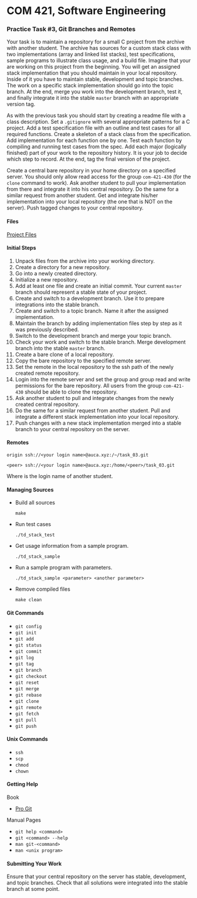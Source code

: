 # COM 421, Software Engineering
### Practice Task #3, Git Branches and Remotes

Your task is to maintain a repository for a small C project from the archive
with another student. The archive has sources for a custom stack class with two
implementations (array and linked list stacks), test specifications, sample
programs to illustrate class usage, and a build file. Imagine that your are
working on this project from the beginning. You will get an assigned stack
implementation that you should maintain in your local repository. Inside of it
you have to maintain stable, development and topic branches. The work on a
specific stack implementation should go into the topic branch. At the end, merge
you work into the development branch, test it, and finally integrate it into the
stable `master` branch with an appropriate version tag.

As with the previous task you should start by creating a readme file with a
class description. Set a `.gitignore` with several appropriate patterns for a C
project. Add a test specification file with an outline and test cases for all
required functions. Create a skeleton of a stack class from the specification.
Add implementation for each function one by one. Test each function by compiling
and running test cases from the spec. Add each major (logically finished) part
of your work to the repository history. It is your job to decide which step to
record. At the end, tag the final version of the project.

Create a central bare repository in your home directory on a specified server.
You should only allow read access for the group `com-421-430` (for the `clone`
command to work). Ask another student to pull your implementation from there and
integrate it into his central repository. Do the same for a similar request from
another student. Get and integrate his/her implementation into your local
repository (the one that is NOT on the server). Push tagged changes to your
central repository.

#### Files

[Project Files](https://drive.google.com/open?id=0B85z_dQxOMgLc2Q2RU5UR1RHT3c)

#### Initial Steps

1. Unpack files from the archive into your working directory.
2. Create a directory for a new repository.
3. Go into a newly created directory.
4. Initialize a new repository.
5. Add at least one file and create an initial commit. Your current `master`
   branch should represent a stable state of your project.
6. Create and switch to a development branch. Use it to prepare integrations
   into the stable branch.
7. Create and switch to a topic branch. Name it after the assigned
   implementation.
8. Maintain the branch by adding implementation files step by step as it was
   previously described.
9. Switch to the development branch and merge your topic branch.
10. Check your work and switch to the stable branch. Merge development branch
    into the stable `master` branch.
11. Create a bare clone of a local repository.
12. Copy the bare repository to the specified remote server.
13. Set the remote in the local repository to the ssh path of the newly created
    remote repository.
14. Login into the remote server and set the group and group read and write
    permissions for the bare repository. All users from the group `com-421-430`
    should be able to clone the repository.
15. Ask another student to pull and integrate changes from the newly created
    central repository.
16. Do the same for a similar request from another student. Pull and integrate
    a different stack implementation into your local repository.
17. Push changes with a new stack implementation merged into a stable branch to
    your central repository on the server.

#### Remotes

  `origin ssh://<your login name>@auca.xyz:/~/task_03.git`

  `<peer> ssh://<your login name>@auca.xyz:/home/<peer>/task_03.git`

  Where <peer> is the login name of another student.

#### Managing Sources

* Build all sources

  `make`

* Run test cases

  `./td_stack_test`

* Get usage information from a sample program.

  `./td_stack_sample`

* Run a sample program with parameters.

  `./td_stack_sample <parameter> <another parameter>`

* Remove compiled files

  `make clean`

#### Git Commands

* `git config`
* `git init`
* `git add`
* `git status`
* `git commit`
* `git log`
* `git tag`
* `git branch`
* `git checkout`
* `git reset`
* `git merge`
* `git rebase`
* `git clone`
* `git remote`
* `git fetch`
* `git pull`
* `git push`

#### Unix Commands

* `ssh`
* `scp`
* `chmod`
* `chown`

#### Getting Help

Book

* [Pro Git](http://git-scm.com/book/en/v2/)

Manual Pages

* `git help <command>`
* `git <command> --help`
* `man git-<command>`
* `man <unix program>`

#### Submitting Your Work

Ensure that your central repository on the server has stable, development, and
topic branches. Check that all solutions were integrated into the stable branch
at some point.
